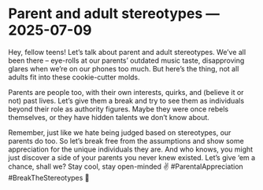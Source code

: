 # Parent and adult stereotypes — 2025-07-09

Hey, fellow teens! Let’s talk about parent and adult stereotypes. We’ve all been there – eye-rolls at our parents’ outdated music taste, disapproving glares when we’re on our phones too much. But here’s the thing, not all adults fit into these cookie-cutter molds.

Parents are people too, with their own interests, quirks, and (believe it or not) past lives. Let’s give them a break and try to see them as individuals beyond their role as authority figures. Maybe they were once rebels themselves, or they have hidden talents we don’t know about.

Remember, just like we hate being judged based on stereotypes, our parents do too. So let’s break free from the assumptions and show some appreciation for the unique individuals they are. And who knows, you might just discover a side of your parents you never knew existed. Let’s give ‘em a chance, shall we? Stay cool, stay open-minded ✌️ #ParentalAppreciation #BreakTheStereotypes 🌟